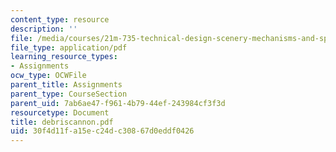 ```yaml
---
content_type: resource
description: ''
file: /media/courses/21m-735-technical-design-scenery-mechanisms-and-special-effects-spring-2004/30f4d11fa15ec24dc30867d0eddf0426_debriscannon.pdf
file_type: application/pdf
learning_resource_types:
- Assignments
ocw_type: OCWFile
parent_title: Assignments
parent_type: CourseSection
parent_uid: 7ab6ae47-f961-4b79-44ef-243984cf3f3d
resourcetype: Document
title: debriscannon.pdf
uid: 30f4d11f-a15e-c24d-c308-67d0eddf0426
---
```

